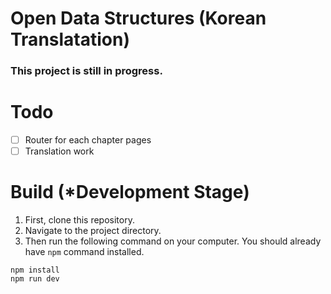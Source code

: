 # Open Data Structures (Korean Translatation)

### This project is still in progress.

# Todo
- [ ] Router for each chapter pages
- [ ] Translation work

# Build (*Development Stage)
1. First, clone this repository.
2. Navigate to the project directory.
3. Then run the following command on your computer. You should already have `npm` command installed.
```
npm install
npm run dev 
```
